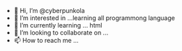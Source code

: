 - 👋 Hi, I’m @cyberpunkola
- 👀 I’m interested in ...learning all programmong language
- 🌱 I’m currently learning ... html
- 💞️ I’m looking to collaborate on ...
- 📫 How to reach me ...

<!---
cyberpunkola/cyberpunkola is a ✨ special ✨ repository because its `README.md` (this file) appears on your GitHub profile.
You can click the Preview link to take a look at your changes.
--->
